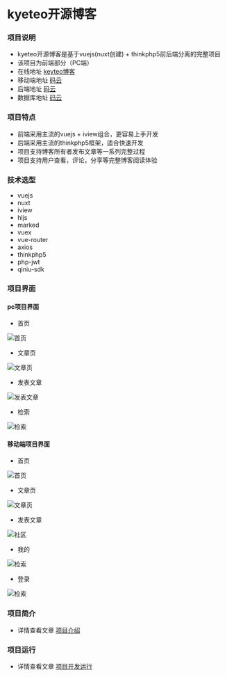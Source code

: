 # kyeteo开源博客

### 项目说明
- kyeteo开源博客是基于vuejs(nuxt创建) + thinkphp5前后端分离的完整项目
- 该项目为前端部分（PC端）
- 在线地址 [keyteo博客](https://kyeteo.cn)
- 移动端地址 [码云](https://gitee.com/is-kyeteo/opensource-blog-mobile)
- 后端地址 [码云](https://gitee.com/is-kyeteo/opensource-blog-server)
- 数据库地址 [码云](https://gitee.com/is-kyeteo/opensource-blog-database)

### 项目特点
- 前端采用主流的vuejs + iview组合，更容易上手开发
- 后端采用主流的thinkphp5框架，适合快速开发
- 项目支持博客所有者发布文章等一系列完整过程
- 项目支持用户查看，评论，分享等完整博客阅读体验

### 技术选型
- vuejs
- nuxt
- iview
- hljs
- marked
- vuex
- vue-router
- axios
- thinkphp5
- php-jwt
- qiniu-sdk

### 项目界面
#### pc项目界面

- 首页

![首页](https://kyeteo.cn/image/surface-home.png)

- 文章页

![文章页](https://kyeteo.cn/image/surface-article.png)

- 发表文章

![发表文章](https://kyeteo.cn/image/surface-post.png)

- 检索

![检索](https://kyeteo.cn/image/surface-search.png)

#### 移动端项目界面

- 首页

![首页](https://kyeteo.cn/image/surface-mobile-index.png)

- 文章页

![文章页](https://kyeteo.cn/image/surface-mobile-article.png)

- 发表文章

![社区](https://kyeteo.cn/image/surface-mobile-fun.png)

- 我的

![检索](https://kyeteo.cn/image/surface-mobile-me.png)

- 登录

![检索](https://kyeteo.cn/image/surface-mobile-login.png)

### 项目简介
- 详情查看文章 [项目介绍](//kyeteo.cn/article/74)

### 项目运行
- 详情查看文章 [项目开发运行](https://kyeteo.cn/article/76)